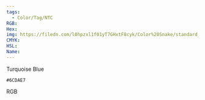 ```yaml
---
tags:
  - Color/Tag/NTC
RGB:
Hex:
img: https://filedn.com/l0hpzxl1f01yT7GHxtF8cyk/Color%20Snake/standard_csv_to_svg//6CDAE7.svg
CMYK:
HSL:
Name:
---
```

Turquoise Blue
```palette
#6CDAE7
```
RGB
